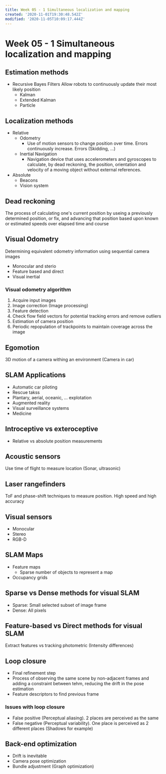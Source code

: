 ```yaml
---
title: Week 05 - 1 Simultaneous localization and mapping
created: '2020-11-01T19:30:48.542Z'
modified: '2020-11-05T10:09:17.444Z'
---
```


# Week 05 - 1 Simultaneous localization and mapping
## Estimation methods
- Recursive Bayes Filters
Allow robots to continuously update their most likely position
  + Kalman
  + Extended Kalman
  + Particle

## Localization methods
- Relative
  + Odometry
    - Use of motion sensors to change position over time. Errors continuously increase. Errors (Skidding, ...)
  + Inertial Navigation
    - Navigation device that uses accelerometers and gyroscopes to calculate, by dead reckoning, the position, orientation and velocity of a moving object without external references.
- Absolute
  + Beacons
  + Vision system

## Dead reckoning
The process of calculating one's current position by useing a previously determined position, or fix, and advancing that position based upon known or estimated speeds over elapsed time and course

## Visual Odometry
Determining equivalent odometry information using sequential camera images
- Monocular and sterio
- Feature based and direct
- Visual inertial

### Visual odometry algorithm
1. Acquire input images
2. Image correction (Image processing)
3. Feature detection
4. Check flow field vectors for potential tracking errors and remove outliers
5. Estimation of camera position
6. Periodic repopulation of trackpoints to maintain coverage across the image

## Egomotion
3D motion of a camera withing an environment (Camera in car)

## SLAM Applications
- Automatic car piloting
- Rescue takss
- Plantary, aerial, oceanic, ... explotation
- Augmented reality
- Visual surveillance systems
- Medicine

## Introceptive vs exteroceptive
- Relative vs absolute position measurements

## Acoustic sensors
Use time of flight to measure location (Sonar, ultrasonic)

## Laser rangefinders
ToF and phase-shift techniques to measure position. High speed and high accuracy

## Visual sensors
- Monocular
- Stereo
- RGB-D

## SLAM Maps
- Feature maps
  - Sparse number of objects to represent a map
- Occupancy grids

## Sparse vs Dense methods for visual SLAM
- Sparse: Small selected subset of image frame
- Dense: All pixels

## Feature-based vs Direct methods for visual SLAM
Extract features vs tracking photometric (Intensity differences)

## Loop closure
- Final refinement step
- Process of observing the same scene by non-adjacent frames and adding a constraint between tehm, reducing the drift in the pose estimation
- Feature descriptors to find previous frame
### Issues with loop closure
- False positive (Perceptual aliasing). 2 places are perceived as the same
- False negative (Perceptual variability). One place is perceived as 2 different places (Shadows for example)

## Back-end optimization
- Drift is inevitable
- Camera pose optimization
- Bundle adjustment (Graph optimization)
